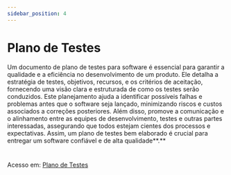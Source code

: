 ```yaml
---
sidebar_position: 4
---
```


# Plano de Testes

<div className="justify-text"> Um documento de plano de testes para software é essencial para garantir a qualidade e a eficiência no desenvolvimento de um produto. Ele detalha a estratégia de testes, objetivos, recursos, e os critérios de aceitação, fornecendo uma visão clara e estruturada de como os testes serão conduzidos. Este planejamento ajuda a identificar possíveis falhas e problemas antes que o software seja lançado, minimizando riscos e custos associados a correções posteriores. Além disso, promove a comunicação e o alinhamento entre as equipes de desenvolvimento, testes e outras partes interessadas, assegurando que todos estejam cientes dos processos e expectativas. Assim, um plano de testes bem elaborado é crucial para entregar um software confiável e de alta qualidade<span style={{color: '#fcba03'}}>**.**</span> </div>

#
Acesso em: [Plano de Testes](@site/static/img/RIGEL-DriverPlan-PlanoDeTestes.pdf)